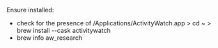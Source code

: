 Ensure installed:
- check for the presence of /Applications/ActivityWatch.app > cd ~ > brew install --cask activitywatch
- brew info aw_research
